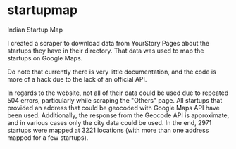startupmap
==========

Indian Startup Map

I created a scraper to download data from YourStory Pages about the startups they have in their directory. That data was used to map the startups on Google Maps.

Do note that currently there is very little documentation, and the code is more of a hack due to the lack of an official API.

In regards to the website, not all of their data could be used due to repeated 504 errors, particularly while scraping the "Others" page. All startups that provided an address that could be geocoded with Google Maps API have been used. Additionally, the response from the Geocode API is approximate, and in various cases only the city data could be used. In the end, 2971 startups were mapped at 3221 locations (with more than one address mapped for a few startups).
